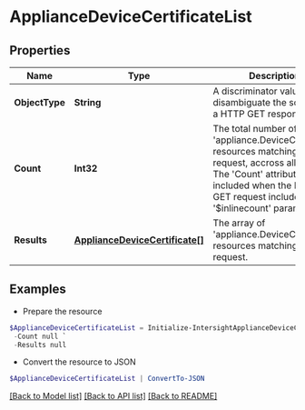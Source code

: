 # ApplianceDeviceCertificateList
## Properties

Name | Type | Description | Notes
------------ | ------------- | ------------- | -------------
**ObjectType** | **String** | A discriminator value to disambiguate the schema of a HTTP GET response body. | 
**Count** | **Int32** | The total number of &#39;appliance.DeviceCertificate&#39; resources matching the request, accross all pages. The &#39;Count&#39; attribute is included when the HTTP GET request includes the &#39;$inlinecount&#39; parameter. | [optional] 
**Results** | [**ApplianceDeviceCertificate[]**](ApplianceDeviceCertificate.md) | The array of &#39;appliance.DeviceCertificate&#39; resources matching the request. | [optional] 

## Examples

- Prepare the resource
```powershell
$ApplianceDeviceCertificateList = Initialize-IntersightApplianceDeviceCertificateList  -ObjectType null `
 -Count null `
 -Results null
```

- Convert the resource to JSON
```powershell
$ApplianceDeviceCertificateList | ConvertTo-JSON
```

[[Back to Model list]](../README.md#documentation-for-models) [[Back to API list]](../README.md#documentation-for-api-endpoints) [[Back to README]](../README.md)

